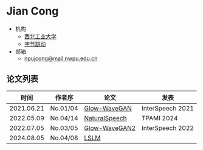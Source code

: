 # Jian Cong

- 机构
  - [西北工业大学](../Institutions/NPU_西北工业大学.md)
  - [字节跳动](../Institutions/ByteDance.md)
- 邮箱
  - <npujcong@mail.nwpu.edu.cn>

## 论文列表

| 时间 | 作者序 | 论文 | 发表 |
|:-:|:-:|---|---|
| 2021.06.21 | No.01/04 | [Glow-WaveGAN](../Models/E2E/2021.06.21_Glow-WaveGAN.md) | InterSpeech 2021 |
| 2022.05.09 | No.04/14 | [NaturalSpeech](../Models/E2E/2022.05.09_NaturalSpeech.md) | TPAMI 2024 |
| 2022.07.05 | No.03/05 | [Glow-WaveGAN2](../Models/E2E/2022.07.05_Glow-WaveGAN2.md) | InterSpeech 2022 |
| 2024.08.05 | No.04/08 | [LSLM](../Models/Speech_LLM/2024.08.05_LSLM.md) |